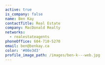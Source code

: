 ```yaml
---
active: true
is_company: false
name: Ben Kay
contactTitle: Real Estate
company: MacDonald Realty
networks:
  - realestateagents
phoneOffice: 604-710-5270
email: ben@benkay.ca
color: '#00e3d3'
profile_image_path: /images/ben-k---web.jpg
---
```



